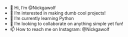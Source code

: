 - 👋 Hi, I’m @Nickgawolf
- 👀 I’m interested in making dumb cool projects!
- 🌱 I’m currently learning Python
- 💞️ I’m looking to collaborate on anything simple yet fun!
- 📫 How to reach me on Instagram: @Nickgawolf 

<!---
Nickgawolf/Nickgawolf is a ✨ special ✨ repository because its `README.md` (this file) appears on your GitHub profile.
You can click the Preview link to take a look at your changes.
--->
